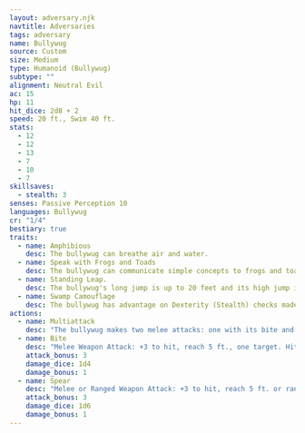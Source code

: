 ```yaml
---
layout: adversary.njk
navtitle: Adversaries
tags: adversary
name: Bullywug
source: Custom
size: Medium
type: Humanoid (Bullywug)
subtype: ""
alignment: Neutral Evil
ac: 15
hp: 11
hit_dice: 2d8 + 2
speed: 20 ft., Swim 40 ft.
stats:
  - 12
  - 12
  - 13
  - 7
  - 10
  - 7
skillsaves:
  - stealth: 3
senses: Passive Perception 10
languages: Bullywug
cr: "1/4"
bestiary: true
traits:
  - name: Amphibious
    desc: The bullywug can breathe air and water.
  - name: Speak with Frogs and Toads
    desc: The bullywug can communicate simple concepts to frogs and toads when it speaks in Bullywug.
  - name: Standing Leap.
    desc: The bullywug's long jump is up to 20 feet and its high jump is up to 10 feet, with or without a running start.
  - name: Swamp Camouflage
    desc: The bullywug has advantage on Dexterity (Stealth) checks made to hide in swampy terrain.
actions:
  - name: Multiattack
    desc: "The bullywug makes two melee attacks: one with its bite and one with its spear"
  - name: Bite
    desc: "Melee Weapon Attack: +3 to hit, reach 5 ft., one target. Hit: 3 (1d4 + 1) bludgeoning damage."
    attack_bonus: 3
    damage_dice: 1d4
    damage_bonus: 1 
  - name: Spear
    desc: "Melee or Ranged Weapon Attack: +3 to hit, reach 5 ft. or range 20/60 ft., one target. Hit: 4 (1d6 + 1) piercing damage, or 5 (1d8 + 1) piercing damage if used with two hands to make a melee attack."
    attack_bonus: 3
    damage_dice: 1d6
    damage_bonus: 1
---
```












